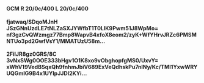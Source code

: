 #### GCM R 20/0c/400 L 20/0c/400
**fjatwaq/SDqoMJnH**<br/>**JSzGNnUzdLE7tNLZaSXJYWfbT1T0LlK9Pwm51J8WpMo=**<br/>**nf3gzCvQWzmgz77Bmp8WapvB4xfoX8eom2/zyK+WfYHrvJRZc6PMSMNTUo3pd2GwfVsY1/MMATUzU58m...**<br/><br/>
**2FilJR8gz0GRS/8C**<br/>**3vNxSWg0OOE333bHgv1O1K8xo9vObghopfgMS0/UxvY=**<br/>**xWhV19VedBSqxQh9fnhmJbiV689ExVeQdhskPu7nlNy/Kc/TMl1YxwWRYUQGmIG9B4x1UYlpJJDl2KYi...**
